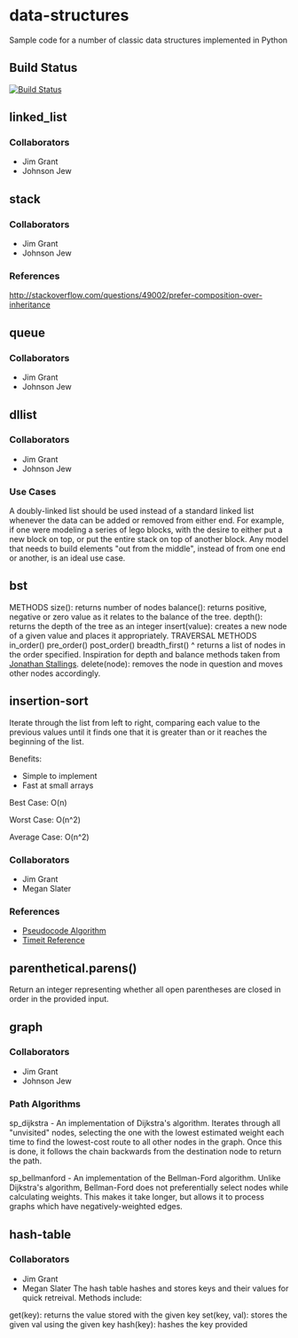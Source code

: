 # data-structures
Sample code for a number of classic data structures implemented in Python

## Build Status
[![Build Status](https://travis-ci.org/MigrantJ/data-structures.svg?branch=wgraph)](https://travis-ci.org/MigrantJ/data-structures) 

## linked_list
### Collaborators
- Jim Grant
- Johnson Jew


## stack
### Collaborators
- Jim Grant
- Johnson Jew

### References
http://stackoverflow.com/questions/49002/prefer-composition-over-inheritance


## queue
### Collaborators
- Jim Grant
- Johnson Jew


## dllist
### Collaborators
- Jim Grant
- Johnson Jew

### Use Cases
A doubly-linked list should be used instead of a standard linked list whenever
the data can be added or removed from either end. For example, if one were
modeling a series of lego blocks, with the desire to either put a new block on
top, or put the entire stack on top of another block. Any model that needs to
build elements "out from the middle", instead of from one end or another, is
an ideal use case.


## bst
METHODS
size():  returns number of nodes
balance():  returns positive, negative or zero value as it relates to the balance of the tree.
depth():  returns the depth of the tree as an integer
insert(value):  creates a new node of a given value and places it appropriately.
TRAVERSAL METHODS
in_order()
pre_order()
post_order()
breadth_first()
^ returns a list of nodes in the order specified.
Inspiration for depth and balance methods taken from [Jonathan Stallings](https://github.com/jonathanstallings/data-structures/blob/feature/bst/bst.py).
delete(node): removes the node in question and moves other nodes accordingly.


## insertion-sort
Iterate through the list from left to right, comparing each value to the 
previous values until it finds one that it is greater than or it reaches the 
beginning of the list.

Benefits:
- Simple to implement
- Fast at small arrays

Best Case: O(n)

Worst Case: O(n^2)

Average Case: O(n^2)

### Collaborators
- Jim Grant
- Megan Slater

### References
- [Pseudocode Algorithm](https://en.wikipedia.org/wiki/Insertion_sort)
- [Timeit Reference](https://github.com/tlake/data-structures-mk2/blob/hashtable/structures/hash_table.py)


## parenthetical.parens()
Return an integer representing whether all open parentheses are closed in order in the provided input.


## graph
### Collaborators
- Jim Grant
- Johnson Jew

### Path Algorithms
sp_dijkstra - An implementation of Dijkstra's algorithm. Iterates through all 
"unvisited" nodes, selecting the one with the lowest estimated weight each time
to find the lowest-cost route to all other nodes in the graph. Once this is 
done, it follows the chain backwards from the destination node to return the 
path.

sp_bellmanford - An implementation of the Bellman-Ford algorithm. Unlike 
Dijkstra's algorithm, Bellman-Ford does not preferentially select nodes while 
calculating weights. This makes it take longer, but allows it to process graphs
which have negatively-weighted edges.


## hash-table
### Collaborators
- Jim Grant
- Megan Slater
The hash table hashes and stores keys and their values for quick retreival.
Methods include:

get(key): returns the value stored with the given key
set(key, val): stores the given val using the given key
hash(key): hashes the key provided
